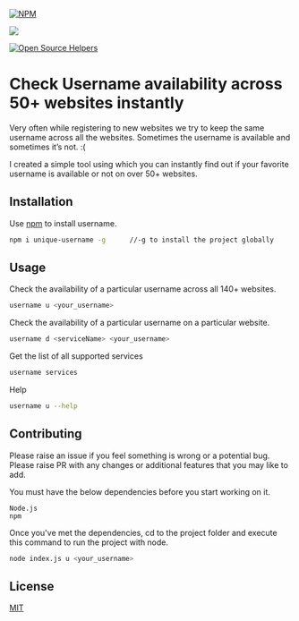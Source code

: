
[![NPM](https://nodei.co/npm/unique-username.png)](https://nodei.co/npm/unique-username/)

![](https://img.shields.io/npm/dm/unique-username.svg)

[![Open Source Helpers](https://www.codetriage.com/gaurav-shankar/check-username/badges/users.svg)](https://www.codetriage.com/gaurav-shankar/check-username)

#  Check Username availability across 50+ websites instantly

Very often while registering to new websites we try to keep the same username across all the websites. Sometimes the username is available and sometimes it’s not. :(

I created a simple tool using which you can instantly find out if your favorite username is available or not on over 50+ websites.

## Installation

Use [npm](https://www.npmjs.com/package/unique-username) to install username.

```bash
npm i unique-username -g      //-g to install the project globally
```

## Usage
Check the availability of a particular username across all 140+ websites.
```bash
username u <your_username>
```

Check the availability of a particular username on a particular website.
```bash
username d <serviceName> <your_username>
```

Get the list of all supported services
```bash
username services
```

Help
```bash
username u --help
```

## Contributing
Please raise an issue if you feel something is wrong or a potential bug.
Please raise PR with any changes or additional features that you may like to add.

You must have the below dependencies before you start working on it.

    Node.js
    npm

Once you've met the dependencies, cd to the project folder and execute this command to run the project with node.

```bash
node index.js u <your_username>
```
## License
[MIT](https://choosealicense.com/licenses/mit/)
